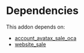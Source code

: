 # Dependencies

This addon depends on:

- [account_avatax_sale_oca](../../odoo-bringout-oca-account-fiscal-rule-account_avatax_sale_oca)
- [website_sale](../../odoo-bringout-oca-ocb-website_sale)
